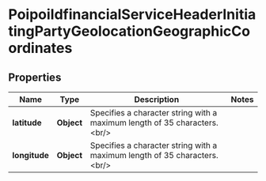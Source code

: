 # PoipoiIdfinancialServiceHeaderInitiatingPartyGeolocationGeographicCoordinates

## Properties
Name | Type | Description | Notes
------------ | ------------- | ------------- | -------------
**latitude** | **Object** | Specifies a character string with a maximum length of 35 characters.&lt;br/&gt; | 
**longitude** | **Object** | Specifies a character string with a maximum length of 35 characters.&lt;br/&gt; | 
